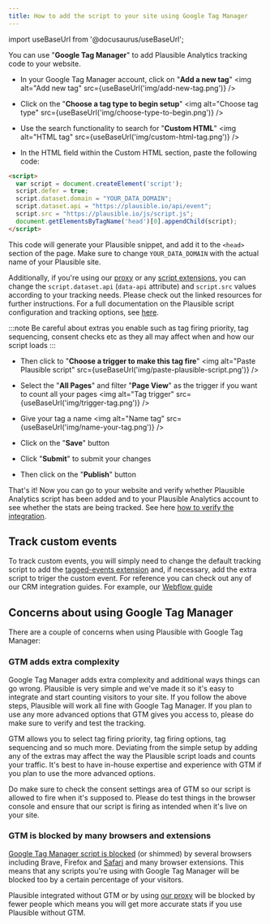 ```yaml
---
title: How to add the script to your site using Google Tag Manager
---
```


import useBaseUrl from '@docusaurus/useBaseUrl';

You can use "**Google Tag Manager**" to add Plausible Analytics tracking code to your website.

* In your Google Tag Manager account, click on "**Add a new tag**"
<img alt="Add new tag" src={useBaseUrl('img/add-new-tag.png')} />

* Click on the "**Choose a tag type to begin setup**"
<img alt="Choose tag type" src={useBaseUrl('img/choose-type-to-begin.png')} />

* Use the search functionality to search for "**Custom HTML**"
<img alt="HTML tag" src={useBaseUrl('img/custom-html-tag.png')} />

* In the HTML field within the Custom HTML section, paste the following code:

```html
<script>
  var script = document.createElement('script');
  script.defer = true;
  script.dataset.domain = "YOUR_DATA_DOMAIN";
  script.dataset.api = "https://plausible.io/api/event";
  script.src = "https://plausible.io/js/script.js";
  document.getElementsByTagName('head')[0].appendChild(script);
</script>
```

This code will generate your Plausible snippet, and add it to the `<head>` section of the page. Make sure to change `YOUR_DATA_DOMAIN` with the actual name of your Plausible site.

Additionally, if you're using our [proxy](proxy/introduction.md) or any [script extensions](/script-extensions), you can change the `script.dataset.api` (`data-api` attribute) and `script.src` values according to your tracking needs. Please check out the linked resources for further instructions. For a full documentation on the Plausible script configuration and tracking options, see [here](plausible-script.md).

:::note
Be careful about extras you enable such as tag firing priority, tag sequencing, consent checks etc as they all may affect when and how our script loads
:::

* Then click to "**Choose a trigger to make this tag fire**"
<img alt="Paste Plausible script" src={useBaseUrl('img/paste-plausible-script.png')} />

* Select the "**All Pages**" and filter "**Page View**" as the trigger if you want to count all your pages
<img alt="Tag trigger" src={useBaseUrl('img/trigger-tag.png')} />

* Give your tag a name
<img alt="Name tag" src={useBaseUrl('img/name-your-tag.png')} />

* Click on the "**Save**" button

* Click "**Submit**" to submit your changes

* Then click on the "**Publish**" button

That's it! Now you can go to your website and verify whether Plausible Analytics script has been added and to your Plausible Analytics account to see whether the stats are being tracked. See here [how to verify the integration](troubleshoot-integration.md).

## Track custom events

To track custom events, you will simply need to change the default tracking script to add the [tagged-events extension](https://plausible.io/docs/script-extensions#all-our-script-extensions) and, if necessary, add the extra script to triger the custom event. For reference you can check out any of our CRM integration guides. For example, our [Webflow guide](https://plausible.io/docs/webflow-integration)

## Concerns about using Google Tag Manager

There are a couple of concerns when using Plausible with Google Tag Manager:

### GTM adds extra complexity 

Google Tag Manager adds extra complexity and additional ways things can go wrong. Plausible is very simple and we've made it so it's easy to integrate and start counting visitors to your site. If you follow the above steps, Plausible will work all fine with Google Tag Manager. If you plan to use any more advanced options that GTM gives you access to, please do make sure to verify and test the tracking. 

GTM allows you to select tag firing priority, tag firing options, tag sequencing and so much more. Deviating from the simple setup by adding any of the extras may affect the way the Plausible script loads and counts your traffic. It's best to have in-house expertise and experience with GTM if you plan to use the more advanced options. 

Do make sure to check the consent settings area of GTM so our script is allowed to fire when it's supposed to. Please do test things in the browser console and ensure that our script is firing as intended when it's live on your site.

### GTM is blocked by many browsers and extensions 

[Google Tag Manager script is blocked](https://plausible.io/blog/google-analytics-adblockers-missing-data) (or shimmed) by several browsers including Brave, Firefox and [Safari](https://plausible.io/blog/safari-privacy-report) and many browser extensions. This means that any scripts you're using with Google Tag Manager will be blocked too by a certain percentage of your visitors. 

Plausible integrated without GTM or by using [our proxy](/proxy/introduction.md) will be blocked by fewer people which means you will get more accurate stats if you use Plausible without GTM.
